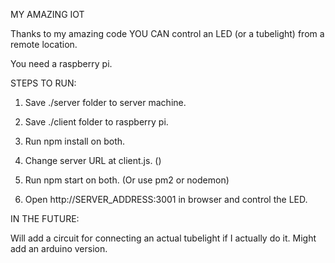 MY AMAZING IOT 

Thanks to my amazing code
YOU CAN 
control an LED (or a tubelight) from a remote location.

You need a raspberry pi.

STEPS TO RUN:

1. Save ./server folder to server machine.
2. Save ./client folder to raspberry pi.
3. Run npm install on both.
4. Change server URL at client.js. ()

5. Run npm start on both. (Or use pm2 or nodemon)
6. Open http://SERVER_ADDRESS:3001 in browser and control the LED.

IN THE FUTURE:

Will add a circuit for connecting an actual tubelight if I actually do it. 
Might add an arduino version.